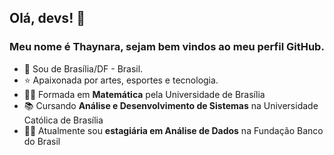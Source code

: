 ## Olá, devs! 👋​
### Meu nome é Thaynara, sejam bem vindos ao meu perfil GitHub. 

- 📍  Sou de Brasília/DF - Brasil.
- ⭐ Apaixonada por artes, esportes e tecnologia.
- 👩‍🎓 Formada em **Matemática** pela Universidade de Brasília
- 📚 Cursando **Análise e Desenvolvimento de Sistemas** na Universidade Católica de Brasília
- 👩‍💻 Atualmente sou **estagiária em Análise de Dados** na Fundação Banco do Brasil
